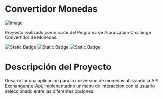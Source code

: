 # Convertidor  Monedas
![image](https://github.com/CristianARAMOS/ConvertidorMonedas/assets/86862275/afa6a8bf-979f-46de-b39a-a26f0ce6dd1f)


Proyecto realizado como parte del Programa de Alura Latam Challenge Convertidor de Monedas.


   ![Static Badge](https://img.shields.io/badge/Java-17-orange)  ![Static Badge](https://img.shields.io/badge/Status-Finished-brightgreen)  ![Static Badge](https://img.shields.io/badge/Alura-Challenge-blue?style=flat)



# Descripción del Proyecto
Desarrollar una aplicacion para la conversion de monedas utilizando la API Exchangerate-Api, implenentadno un menu de interaccion con el usuario seleccionado entre las diferentes opciones.
